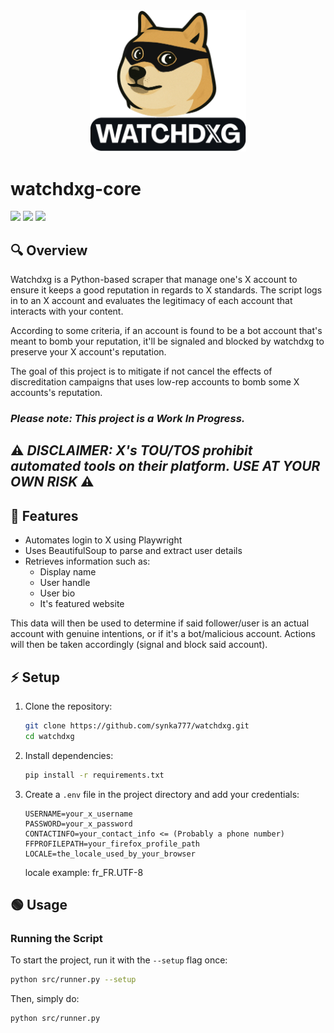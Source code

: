 <div align="center">
  <img src="assets/watchdxg-logo.png" alt="watchdxg logo" width="250">
</div>

# watchdxg-core


[![](https://img.shields.io/static/v1?label=Platform&message=Linux%20%7C%20macOS&color=deeppink)](#) [![](https://img.shields.io/static/v1?label=Python&message=v3.12&color=blue)](#) [![](https://img.shields.io/static/v1?label=Playwright&message=v8.1.7&color=purple)](#)

## 🔍 Overview
Watchdxg is a Python-based scraper that manage one's X account to ensure it keeps a good reputation in regards to X standards.
The script logs in to an X account and evaluates the legitimacy of each account that interacts with your content.

According to some criteria, if an account is found to be a bot account that's meant to bomb your reputation, it'll be signaled and blocked by watchdxg to preserve your X account's reputation.

The goal of this project is to mitigate if not cancel the effects of discreditation campaigns that uses low-rep accounts to bomb some X accounts's reputation.

### ***Please note: This project is a Work In Progress.***

## ⚠️ ***DISCLAIMER: X's TOU/TOS prohibit automated tools on their platform. USE AT YOUR OWN RISK*** ⚠️

## 👀 Features
- Automates login to X using Playwright
- Uses BeautifulSoup to parse and extract user details
- Retrieves information such as:
  - Display name
  - User handle
  - User bio
  - It's featured website

This data will then be used to determine if said follower/user is an actual account with genuine intentions, or if it's a bot/malicious account.
Actions will then be taken accordingly (signal and block said account).

## ⚡ Setup
1. Clone the repository:
   ```bash
   git clone https://github.com/synka777/watchdxg.git
   cd watchdxg
   ```
2. Install dependencies:
   ```bash
   pip install -r requirements.txt
   ```
3. Create a `.env` file in the project directory and add your credentials:
   ```env
   USERNAME=your_x_username
   PASSWORD=your_x_password
   CONTACTINFO=your_contact_info <= (Probably a phone number)
   FFPROFILEPATH=your_firefox_profile_path
   LOCALE=the_locale_used_by_your_browser
   ```

   locale example: fr_FR.UTF-8

## 🟢 Usage
### Running the Script
To start the project, run it with the `--setup` flag once:
```bash
python src/runner.py --setup
```
Then, simply do:
```bash
python src/runner.py
```